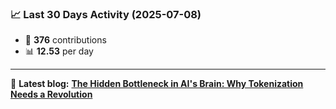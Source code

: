 <!--START_STATS-->
### 📈 Last 30 Days Activity (2025-07-08)  
- 🧮 **376** contributions  
- 📊 **12.53** per day
---
📝 **Latest blog:** [**The Hidden Bottleneck in AI's Brain: Why Tokenization Needs a Revolution**](https://andriak.com/blog/tokenization-revolution)
<!--END_STATS-->
